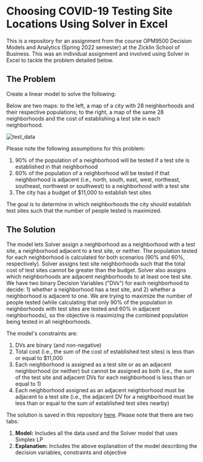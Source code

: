 # Choosing COVID-19 Testing Site Locations Using Solver in Excel

This is a repository for an assignment from the course OPM9500
Decision Models and Analytics (Spring 2022 semester) at the Zicklin School of Business. 
This was an individual assignment and involved using Solver in Excel
to tackle the problem detailed below.

## The Problem

Create a linear model to solve the following:

Below are two maps: to the left, a map of a city with 28 neighborhoods and their respective populations; to the right, 
a map of the same 28 neighborhoods and the cost of establishing a test site in each neighborhood. 

![test_data](https://user-images.githubusercontent.com/94913441/182252035-e0f97567-dee2-4bed-bada-9894db1f71bd.png)

Please note the following assumptions for this problem:
1) 90% of the population of a neighborhood will be tested if a test site is established in that neighborhood
2) 60% of the population of a neighborhood will be tested if that neighborhood is adjacent (i.e., north, south, east, 
west, northeast, southeast, northwest or southwest) to a neighborhood with a test site
3) The city has a budget of $11,000 to establish test sites


The goal is to determine in which neighborhoods 
the city should establish test sites such that the number of people tested is maximized. 

## The Solution

The model lets Solver assign a neighborhood as a neighborhood with a test site, a neighborhood adjacent to a test site, or neither. The population tested for each neighborhood is calculated for both scenarios (90% and 60%, respectively). Solver assigns test site neighborhoods such that the total cost of test sites cannot be greater than the budget. Solver also assigns which neighborhoods are adjacent neighborhoods to at least one test site. We have two binary Decision Variables ("DVs") for each neighborhood to decide: 1) whether a neighborhood has a test site, and 2) whether a neighborhood is adjacent to one. We are trying to maximize the number of people tested (while calculating that only 90% of the population in neighborhoods with test sites are tested and 60% in adjacent neighborhoods), so the objective is maximizing the combined population being tested in all neighborhoods.
 
 
The model's constraints are: 
1) DVs are binary (and non-negative)
2) Total cost (i.e., the sum of the cost of established test sites) is less than or equal to $11,000
3) Each neighborhood is assigned as a test site or as an adjacent neighborhood (or neither) but cannot be assigned as both (i.e., the sum of the test site and adjacent DVs for each neighborhood is less than or equal to 1)
4)  Each neighborhood assigned as an adjacent neighborhood must be adjacent to a test site (i.e., the adjacent DV for a neighborhood must be less than or equal to the sum of established test sites nearby)


The solution 
is saved in this repository <a href="https://github.com/VKwongData/COVID-Testing-Sites/blob/main/COVID-19%20Testing%20Sites.xlsx">here</a>. 
Please note that there are two tabs: 
<ol>
<li><b>Model:</b> Includes all the data used and the Solver model that uses Simplex LP</li>
<li><b>Explanation:</b> Includes the above explanation of the model describing the decision variables, constraints and objective</li>
</ol>
